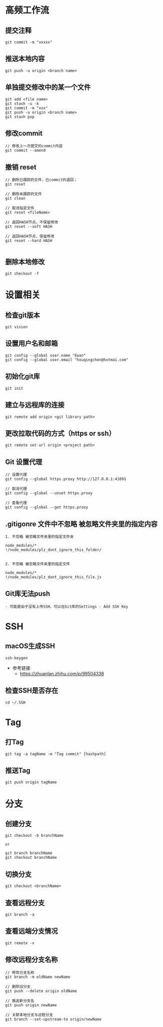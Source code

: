# 高频工作流

## 提交注释
```
git commit -m "xxxxx"
```
## 推送本地内容
```
git push -u origin <branch name>
```

## 单独提交修改中的某一个文件
```
git add <file name>
git stash -u -k 
git commit -m "xxx"
git push -u origin <branch name>
git stash pop
```

## 修改commit

```
// 修改上一次提交的commit内容
git commit --amend
```

## 撤销 reset

```
// 删除已跟踪的文件，已commit的退回；
git reset 

// 删除未跟踪的文件
git clean 

// 取消指定文件
git reset <fileName> 

// 返回HASH节点，不保留修改
git reset --soft HASH 

// 返回HASH节点，保留修改
git reset --hard HASH 
  
```

## 删除本地修改

```
git checkout -f 
```

# 设置相关

## 检查git版本
```
git vision
```

## 设置用户名和邮箱
```
git config --global user.name "Ewan"
git config --global user.email "houqingchen@hotmai.com"
```

## 初始化git库
```
git init
```

## 建立与远程库的连接
```
git remote add origin <git library path>
```

## 更改拉取代码的方式（https or ssh）

```
git remote set-url origin <project path>
```

## Git 设置代理

```
// 设置代理
git config --global https.proxy http://127.0.0.1:41091

// 取消代理
git config --global --unset https.proxy

// 查看代理
git config --global --get https.proxy
```

## .gitigonre 文件中不忽略 被忽略文件夹里的指定内容
```
1. 不忽略 被忽略文件夹里的指定文件夹
    
node_modules/*
!/node_modules/plz_dont_ignore_this_folder/
    
    
2. 不忽略 被忽略文件夹里的指定文件
    
node_modules/*
!/node_modules/plz_dont_ignore_this_file.js
```

## Git库无法push

    - 可能是由于没有上传SSH，可以在Git库的Settings - Add SSH Key 



# SSH

## macOS生成SSH

```
ssh-keygen
```
- 参考链接
    - https://zhuanlan.zhihu.com/p/99504338

## 检查SSH是否存在
```
cd ~/.SSH
```

# Tag

## 打Tag

```
git tag -a tagName -m "Tag commit" [hashpath]
```

## 推送Tag

```
git push origin tagName
```


# 分支

## 创建分支

```
git checkout -b branchName

or

git branch branchName
git checkout branchName
```

## 切换分支
```
git checkout <branchName>
```
## 查看远程分支

```
git branch -a
```

## 查看远端分支情况

```
git remote -v
```

## 修改远程分支名称
```
// 修改分支名称
git branch -m oldName newName  

// 删除旧分支
git push --delete origin oldName  

// 推送新分支名
git push origin newName  

// 关联本地分支与远程分支
git branch --set-upstream-to origin/newName  
```